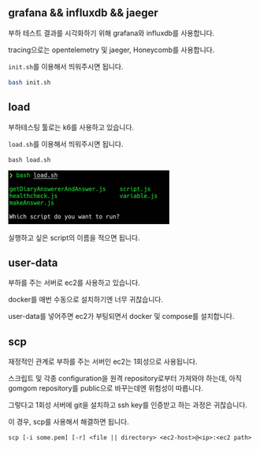 ## grafana && influxdb && jaeger

부하 테스트 결과를 시각화하기 위해 grafana와 influxdb를 사용합니다.

tracing으로는 opentelemetry 및 jaeger, Honeycomb를 사용합니다.

`init.sh`를 이용해서 띄워주시면 됩니다.
```bash
bash init.sh
```

## load
부하테스팅 툴로는 k6를 사용하고 있습니다.

`load.sh`를 이용해서 띄워주시면 됩니다.

```
bash load.sh
```
![image](./images/example1.png)

실행하고 싶은 script의 이름을 적으면 됩니다.

## user-data
부하를 주는 서버로 ec2를 사용하고 있습니다.

docker를 매번 수동으로 설치하기엔 너무 귀찮습니다.

user-data를 넣어주면 ec2가 부팅되면서 docker 및 compose를 설치합니다.

## scp

재정적인 관계로 부하를 주는 서버인 ec2는 1회성으로 사용됩니다.

스크립트 및 각종 configuration을 원격 repository로부터 가져와야 하는데, 아직 gomgom repository를 public으로 바꾸는데엔 위험성이 따릅니다.

그렇다고 1회성 서버에 git을 설치하고 ssh key를 인증받고 하는 과정은 귀찮습니다.

이 경우, scp를 사용해서 해결하면 됩니다.

```
scp [-i some.pem] [-r] <file || directory> <ec2-host>@<ip>:<ec2 path>
```
